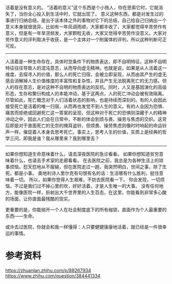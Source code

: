 
活着是没有意义的。
“活着的意义”这个东西是个小贱人，你在思索它时，它就消失了，当你全心投入到生活中时，它就出现了。
意义这种东西，都是对发生过的事进行归纳总结，是出于该本体之外的事物对它下的总结，自己给自己归纳出一个意义本身就很诡异。比如有一年风调雨顺，大家都丰收了，大家都觉得辛苦劳作有意义，但是有一年旱涝频发，大家颗粒无收，大家又觉得辛苦劳作没意义。大家对劳作意义的评判取决于收获，是一个主体对一个附属体的评判，所以这种判断可正可反。

-------------

人活着是一种生命存在，具体时空条件下的物质表达，即不自明特征，这种不自明特征往往导致人的混沌意志，从而导向虚无精神。也就是说，如果是从人活着这一维度，去探寻人的价值，那么人的死亡归宿，会被立即呈现，从而由其产生的虚无感会消解掉人生价值维度的丰富性和复杂性，并且产生无法脱离死亡的无力感。但人的存在意志，是对这种不自明的物质表达的反抗。同时，人又是基因演化的高级形态，生存和繁衍构成人的本能冲动，基于这两点，人的死亡冲动会被有效隔离。尽管如此，死亡概念对于人们活着状态的影响，也是持续而深刻的。有的人会因此接受死亡是活着的唯一归宿，从而再也发觉不到人生的意义。有的人会因为恐惧、痛苦而拒绝或回避死亡这一答案的呈现，但这种对于死亡的恐惧则深藏于人的精神冲动之中，因此人们会在日常中，不断的体会到烦与畏、操劳与焦虑的交织。这背后即是对于直面死亡的无奈的掩耳盗铃，但烦畏、操劳焦虑则像时时响起的命运铃声一样，催促着人本身去思考死亡。事实上，思考人生的价值，实质上是经典的哲学三问，即我是谁？我从哪里来？我到哪里去？

-------------------

如果你想知道生命意味着什么，请去深夜医院的急诊看看。
如果你想知道贫穷意味着什么，也请去手术室的走廊看看。
在去医院之前，我总是为各种生活上的琐事烦恼，怼天怼地从不服输，但在医院走过一趟，我突然明白，世间之事，除了生死，都是小事。
奥地利诗人里尔克有句很有名的话：生活哪有什么胜利，挺住意味着一切。
所以，如果你觉得人生艰难，不妨去医院看一下。
你会发现，一切烦恼，不过是我们过不掉心里的坎，好好活着，才是人生唯一的大事。
没有任何地方，能像医院一样，折射出大千世界里的人生百态，在这里，你能看到非常多心酸的场面，让你直面最残酷的现实。

更重要的是，你能抛开一个人在社会制度底下的所有枷锁，直面作为个人最重要的东西——生命。

或许去过医院，你就会和我一样懂得：人只要健健康康地活着，就已经是一件很幸运的事情。

# 参考资料
https://zhuanlan.zhihu.com/p/88267934
https://www.zhihu.com/question/384441334